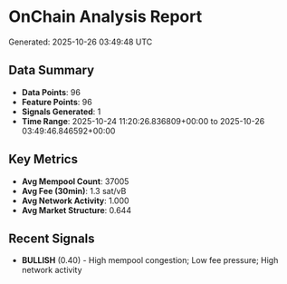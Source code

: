 # OnChain Analysis Report
Generated: 2025-10-26 03:49:48 UTC

## Data Summary
- **Data Points**: 96
- **Feature Points**: 96
- **Signals Generated**: 1
- **Time Range**: 2025-10-24 11:20:26.836809+00:00 to 2025-10-26 03:49:46.846592+00:00

## Key Metrics
- **Avg Mempool Count**: 37005
- **Avg Fee (30min)**: 1.3 sat/vB
- **Avg Network Activity**: 1.000
- **Avg Market Structure**: 0.644

## Recent Signals
- **BULLISH** (0.40) - High mempool congestion; Low fee pressure; High network activity
